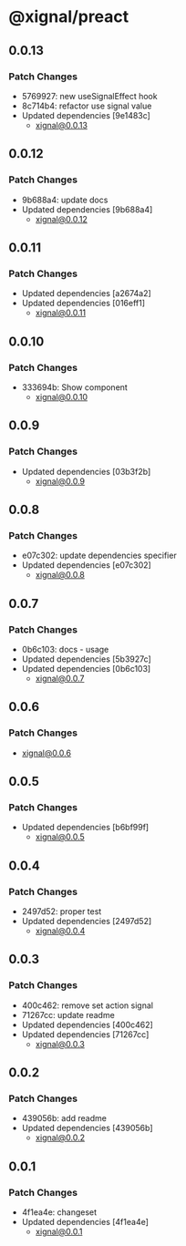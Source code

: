 # @xignal/preact

## 0.0.13

### Patch Changes

- 5769927: new useSignalEffect hook
- 8c714b4: refactor use signal value
- Updated dependencies [9e1483c]
  - xignal@0.0.13

## 0.0.12

### Patch Changes

- 9b688a4: update docs
- Updated dependencies [9b688a4]
  - xignal@0.0.12

## 0.0.11

### Patch Changes

- Updated dependencies [a2674a2]
- Updated dependencies [016eff1]
  - xignal@0.0.11

## 0.0.10

### Patch Changes

- 333694b: Show component
  - xignal@0.0.10

## 0.0.9

### Patch Changes

- Updated dependencies [03b3f2b]
  - xignal@0.0.9

## 0.0.8

### Patch Changes

- e07c302: update dependencies specifier
- Updated dependencies [e07c302]
  - xignal@0.0.8

## 0.0.7

### Patch Changes

- 0b6c103: docs - usage
- Updated dependencies [5b3927c]
- Updated dependencies [0b6c103]
  - xignal@0.0.7

## 0.0.6

### Patch Changes

- xignal@0.0.6

## 0.0.5

### Patch Changes

- Updated dependencies [b6bf99f]
  - xignal@0.0.5

## 0.0.4

### Patch Changes

- 2497d52: proper test
- Updated dependencies [2497d52]
  - xignal@0.0.4

## 0.0.3

### Patch Changes

- 400c462: remove set action signal
- 71267cc: update readme
- Updated dependencies [400c462]
- Updated dependencies [71267cc]
  - xignal@0.0.3

## 0.0.2

### Patch Changes

- 439056b: add readme
- Updated dependencies [439056b]
  - xignal@0.0.2

## 0.0.1

### Patch Changes

- 4f1ea4e: changeset
- Updated dependencies [4f1ea4e]
  - xignal@0.0.1
